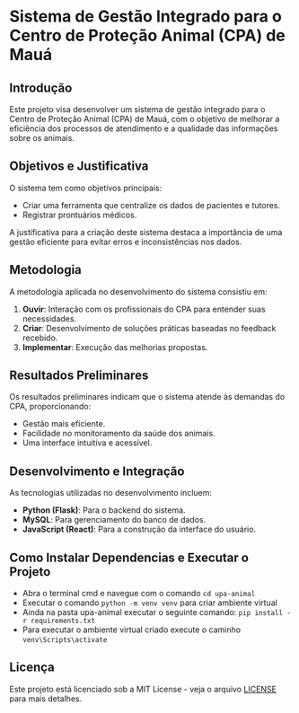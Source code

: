 # Sistema de Gestão Integrado para o Centro de Proteção Animal (CPA) de Mauá

## Introdução
Este projeto visa desenvolver um sistema de gestão integrado para o Centro de Proteção Animal (CPA) de Mauá, com o objetivo de melhorar a eficiência dos processos de atendimento e a qualidade das informações sobre os animais.

## Objetivos e Justificativa
O sistema tem como objetivos principais:
- Criar uma ferramenta que centralize os dados de pacientes e tutores.
- Registrar prontuários médicos.

A justificativa para a criação deste sistema destaca a importância de uma gestão eficiente para evitar erros e inconsistências nos dados.

## Metodologia
A metodologia aplicada no desenvolvimento do sistema consistiu em:
1. **Ouvir**: Interação com os profissionais do CPA para entender suas necessidades.
2. **Criar**: Desenvolvimento de soluções práticas baseadas no feedback recebido.
3. **Implementar**: Execução das melhorias propostas.

## Resultados Preliminares
Os resultados preliminares indicam que o sistema atende às demandas do CPA, proporcionando:
- Gestão mais eficiente.
- Facilidade no monitoramento da saúde dos animais.
- Uma interface intuitiva e acessível.

## Desenvolvimento e Integração
As tecnologias utilizadas no desenvolvimento incluem:
- **Python (Flask)**: Para o backend do sistema.
- **MySQL**: Para gerenciamento do banco de dados.
- **JavaScript (React)**: Para a construção da interface do usuário.

## Como Instalar Dependencias e Executar o Projeto
- Abra o terminal cmd e navegue com o comando ```cd upa-animal```
- Executar o comando ```python -m venv venv``` para criar ambiente virtual
- Ainda na pasta upa-animal executar o seguinte comando: ```pip install -r requirements.txt```
- Para executar o ambiente virtual criado execute o caminho ```venv\Scripts\activate```


## Licença
Este projeto está licenciado sob a MIT License - veja o arquivo [LICENSE](LICENSE) para mais detalhes.

